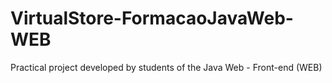 # VirtualStore-FormacaoJavaWeb-WEB
Practical project developed by students of the Java Web - Front-end (WEB)
